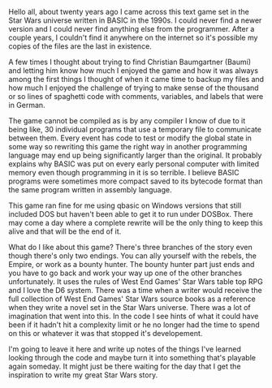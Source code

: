 Hello all, about twenty years ago I came across this text game set in the Star
Wars universe written in BASIC in the 1990s. I could never find a newer version
and I could never find anything else from the programmer. After a couple years,
I couldn't find it anywhere on the internet so it's possible my copies of the
files are the last in existence.

A few times I thought about trying to find Christian Baumgartner (Baumi) and
letting him know how much I enjoyed the game and how it was always among the
first things I thought of when it came time to backup my files and how much
I enjoyed the challenge of trying to make sense of the thousand or so lines
of spaghetti code with comments, variables, and labels that were in German.

The game cannot be compiled as is by any compiler I know of due to it being
like, 30 individual programs that use a temporary file to communicate between
them. Every event has code to test or modify the global state in some way so
rewriting this game the right way in another programming language may end up
being significantly larger than the original. It probably explains why BASIC
was put on every early personal computer with limited memory even though
programming in it is so terrible. I believe BASIC programs were sometimes more
compact saved to its bytecode format than the same program written in assembly
language.

This game ran fine for me using qbasic on Windows versions that still included
DOS but haven't been able to get it to run under DOSBox. There may come a day
where a complete rewrite will be the only thing to keep this alive and that
will be the end of it.

What do I like about this game? There's three branches of the story even though
there's only two endings. You can ally yourself with the rebels, the Empire,
or work as a bounty hunter. The bounty hunter part just ends and you have to
go back and work your way up one of the other branches unfortunately. It uses
the rules of West End Games' Star Wars table top RPG and I love the D6 system.
There was a time when a writer would receive the full collection of West End
Games' Star Wars source books as a reference when they write a novel set in the
Star Wars universe. There was a lot of imagination that went into this. In the
code I see hints of what it could have been if it hadn't hit a complexity limit
or he no longer had the time to spend on this or whatever it was that stopped
it's developement.

I'm going to leave it here and write up notes of the things I've learned
looking through the code and maybe turn it into something that's playable again
someday. It might just be there waiting for the day that I get the inspiration
to write my great Star Wars story.

